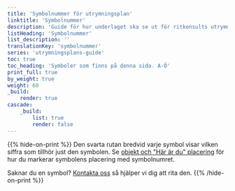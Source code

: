 ```yaml
---
title: 'Symbolnummer för utrymningsplan'
linktitle: 'Symbolnummer'
description: 'Guide för hur underlaget ska se ut för ritkonsults utrymningsplan'
listHeading: 'Symbolnummer'
list_description: ''
translationKey: 'symbolnummer'
series: 'utrymningsplans-guide'
toc: true
toc_heading: 'Symboler som finns på denna sida. A-Ö'
print_full: true
by_weight: true
weight: 60
_build:
    render: true
cascade:
    _build:
        list: true
        render: false
---
```

{{% hide-on-print %}}
Den svarta rutan bredvid varje symbol visar vilken siffra som tillhör just den symbolen. Se [objekt och "Här är du" placering](/guider/utrymningsplan/symboler) för hur du markerar symbolens placering med symbolnumret.

Saknar du en symbol? [Kontakta oss](/kontakt) så hjälper vi dig att rita den.
{{% /hide-on-print %}}
